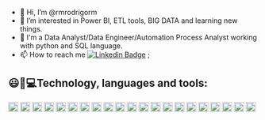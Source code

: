 - 👋 Hi, I’m @rmrodrigorm
- 👀 I’m interested in Power BI, ETL tools, BIG DATA and learning new things.
- 🌱 I'm a Data Analyst/Data Engineer/Automation Process Analyst working with python and SQL language.
- 📫 How to reach me [![Linkedin Badge](https://img.shields.io/badge/-LinkedIn-blue?style=flat-square&logo=Linkedin&logoColor=white&link=https://www.linkedin.com/in/rodrigo-melo-5aa936a4/)](https://www.linkedin.com/in/rodrigo-melo-5aa936a4/) ;

## 😃:rocket:💻Technology, languages and tools:
<img height ="20" src = "https://img.shields.io/badge/python-3670A0?style=for-the-badge&logo=python&logoColor=ffdd54"> <img height ="20" src = "https://img.shields.io/badge/Microsoft%20SQL%20Sever-CC2927?style=for-the-badge&logo=microsoft%20sql%20server&logoColor=white"> <img height ="20" src ="https://img.shields.io/badge/Numpy-777BB4?style=for-the-badge&logo=numpy&logoColor=white">
 <img height ="20" src ="https://img.shields.io/badge/Pandas-2C2D72?style=for-the-badge&logo=pandas&logoColor=white">  <img height ="20" src="https://img.shields.io/badge/scikit_learn-F7931E?style=for-the-badge&logo=scikit-learn&logoColor=white">
<img height ="20" src = "https://img.shields.io/badge/PowerBI-F2C811?style=for-the-badge&logo=Power%20BI&logoColor=white">  <img height ="20" src ="https://img.shields.io/badge/Jupyter-F37626.svg?&style=for-the-badge&logo=Jupyter&logoColor=white"> 
<img height ="20" src= "https://img.shields.io/badge/Colab-F9AB00?style=for-the-badge&logo=googlecolab&color=525252"> <img height= "20" src= "https://img.shields.io/badge/pycharm-143?style=for-the-badge&logo=pycharm&logoColor=black&color=black&labelColor=green"> 
<img height ="20" src= "https://img.shields.io/badge/Microsoft_Excel-217346?style=for-the-badge&logo=microsoft-excel&logoColor=white">  <img height ="20" src= "https://img.shields.io/badge/Microsoft_Word-2B579A?style=for-the-badge&logo=microsoft-word&logoColor=white"> 
<img height ="20" src = "https://img.shields.io/badge/Microsoft_Office-D83B01?style=for-the-badge&logo=microsoft-office&logoColor=white"> <img height ="20" src = "https://img.shields.io/badge/Microsoft_Teams-6264A7?style=for-the-badge&logo=microsoft-teams&logoColor=white"> 
<img height ="20" src = "https://img.shields.io/badge/Selenium-43B02A?style=for-the-badge&logo=Selenium&logoColor=white"> <img height ="20" src = "https://img.shields.io/badge/OpenCV-27338e?style=for-the-badge&logo=OpenCV&logoColor=white">
<img height ="20" src = "https://img.shields.io/badge/Amazon_AWS-232F3E?style=for-the-badge&logo=amazon-aws&logoColor=red">
<img height ="20" src = "https://img.shields.io/badge/Salesforce-00A1E0?style=for-the-badge&logo=Salesforce&logoColor=white">
<img height ="20" src = "https://img.shields.io/badge/Sample SalesForce-00A1E0?style=for-the-badge&logo=Salesforce&logoColor=white">
<img height ="20" src = "https://img.shields.io/badge/SharePlum-14354C?style=for-the-badge&logo=python&logoColor=white">
<img height ="20" src = "https://img.shields.io/badge/HANA_ML-14354C?style=for-the-badge&logo=python&logoColor=white">
<img height ="20" src = "https://img.shields.io/badge/SAP-0FAAFF?style=for-the-badge&logo=sap&logoColor=white">
